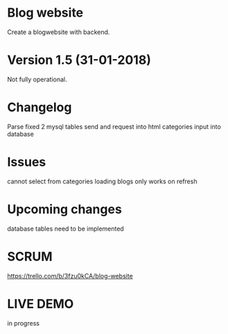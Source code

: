 # Blog website
Create a blogwebsite with backend.

# Version 1.5 (31-01-2018)
Not fully operational. 

# Changelog
Parse fixed
2 mysql tables
send and request into html
categories input into database

# Issues
cannot select from categories
loading blogs only works on refresh

# Upcoming changes
database tables need to be implemented

# SCRUM 
https://trello.com/b/3fzu0kCA/blog-website

# LIVE DEMO
in progress
